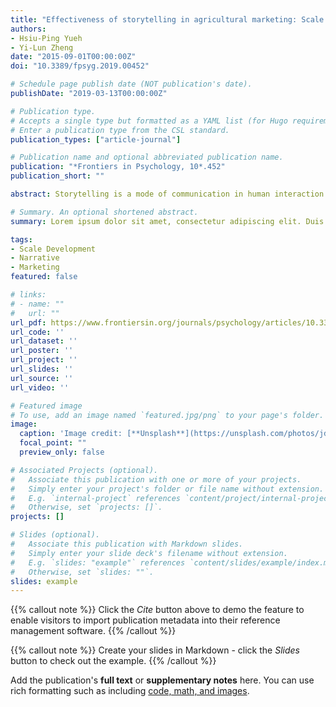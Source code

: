 ```yaml
---
title: "Effectiveness of storytelling in agricultural marketing: Scale development and model evaluation"
authors:
- Hsiu-Ping Yueh
- Yi-Lun Zheng
date: "2015-09-01T00:00:00Z"
doi: "10.3389/fpsyg.2019.00452"

# Schedule page publish date (NOT publication's date).
publishDate: "2019-03-13T00:00:00Z"

# Publication type.
# Accepts a single type but formatted as a YAML list (for Hugo requirements).
# Enter a publication type from the CSL standard.
publication_types: ["article-journal"]

# Publication name and optional abbreviated publication name.
publication: "*Frontiers in Psychology, 10*.452"
publication_short: ""

abstract: Storytelling is a mode of communication in human interaction and is pervasive in everyday life. Storytelling in marketing is also a managerial application as a marketing strategy. Researchers of consumer psychology and marketing have devoted great efforts to developing theories and conducting empirical studies on this approach. However, in addition to narrative theories, many researchers are mainly concerned about the effect of telling a good brand story and its applications, such as advertising design and presentation. However, for those products that usually lacks branding, such as agricultural products, knowledge remains scarce about the relative impact of storytelling in marketing. Few researchers have explicitly developed a valid tool for measuring the effect of storytelling in marketing. To aid storytelling research in consumer psychology, this article conceptualized a construct of the effectiveness of storytelling in agricultural marketing and developed a measure with further validation. This scale consisted of 13 items with four subscales: narrative processing, affect, brand attitude, and purchase intention. The findings of this study supported a structural model with strong order among the four dimensions and good model fit. A discussion of the results and the theoretical and practical implications for consumer psychology and marketing practice are also addressed.

# Summary. An optional shortened abstract.
summary: Lorem ipsum dolor sit amet, consectetur adipiscing elit. Duis posuere tellus ac convallis placerat. Proin tincidunt magna sed ex sollicitudin condimentum.

tags:
- Scale Development
- Narrative
- Marketing
featured: false

# links:
# - name: ""
#   url: ""
url_pdf: https://www.frontiersin.org/journals/psychology/articles/10.3389/fpsyg.2019.00452/full
url_code: ''
url_dataset: ''
url_poster: ''
url_project: ''
url_slides: ''
url_source: ''
url_video: ''

# Featured image
# To use, add an image named `featured.jpg/png` to your page's folder. 
image:
  caption: 'Image credit: [**Unsplash**](https://unsplash.com/photos/jdD8gXaTZsc)'
  focal_point: ""
  preview_only: false

# Associated Projects (optional).
#   Associate this publication with one or more of your projects.
#   Simply enter your project's folder or file name without extension.
#   E.g. `internal-project` references `content/project/internal-project/index.md`.
#   Otherwise, set `projects: []`.
projects: []

# Slides (optional).
#   Associate this publication with Markdown slides.
#   Simply enter your slide deck's filename without extension.
#   E.g. `slides: "example"` references `content/slides/example/index.md`.
#   Otherwise, set `slides: ""`.
slides: example
---
```


{{% callout note %}}
Click the *Cite* button above to demo the feature to enable visitors to import publication metadata into their reference management software.
{{% /callout %}}

{{% callout note %}}
Create your slides in Markdown - click the *Slides* button to check out the example.
{{% /callout %}}

Add the publication's **full text** or **supplementary notes** here. You can use rich formatting such as including [code, math, and images](https://docs.hugoblox.com/content/writing-markdown-latex/).
